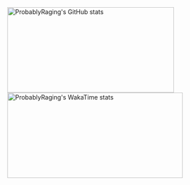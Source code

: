 <div>
    <img width="380" height="195" align="center" src="https://github-readme-stats.vercel.app/api?username=probablyraging&count_private=true&title_color=fff&show_icons=true&icon_color=fff&ring_color=fff&bg_color=1C2128&hide_border=true&border_radius=10&theme=dark" alt="ProbablyRaging's GitHub stats">
<img width="400" height="195" align="center" src="https://github-readme-stats.vercel.app/api/wakatime?username=probablyraging&disable_animations=true&title_color=fff&ring_color=16a9f2&bg_color=1C2128&hide_border=true&border_radius=10&theme=dark&langs_count=5&custom_title=ProbablyRaging's%20Coding%20Time" alt="ProbablyRaging's WakaTime stats">
</div>
